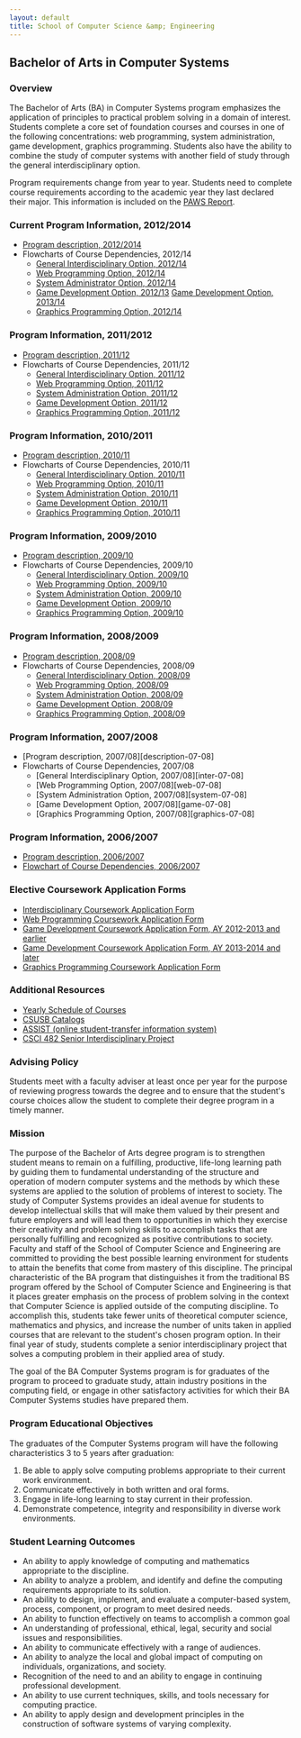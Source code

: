 ```yaml
---
layout: default
title: School of Computer Science &amp; Engineering
---
```


## Bachelor of Arts in Computer Systems

### Overview

The Bachelor of Arts (BA) in Computer Systems program emphasizes the application of principles to practical problem solving in a domain of interest. Students complete a core set of foundation courses and courses in one of the following concentrations: web programming, system administration, game development, graphics programming. Students also have the ability to combine the study of computer systems with another field of study through the general interdisciplinary option.

Program requirements change from year to year. Students need to complete course requirements according to the academic year they last declared their major. This information is included on the [PAWS Report][paws].

### Current Program Information, 2012/2014

- [Program description, 2012/2014][description-12-14]
- Flowcharts of Course Dependencies, 2012/14
  - [General Interdisciplinary Option, 2012/14][inter-12-14]
  - [Web Programming Option, 2012/14][web-12-14]
  - [System Administrator Option, 2012/14][system-12-14]
  - [Game Development Option, 2012/13][game-12-13]
    [Game Development Option, 2013/14][game-13-14]
  - [Graphics Programming Option, 2012/14][graphics-12-14]

### Program Information, 2011/2012

- [Program description, 2011/12][description-11-12]
- Flowcharts of Course Dependencies, 2011/12
  - [General Interdisciplinary Option, 2011/12][inter-11-12]
  - [Web Programming Option, 2011/12][web-11-12]
  - [System Administration Option, 2011/12][system-11-12]
  - [Game Development Option, 2011/12][game-11-12]
  - [Graphics Programming Option, 2011/12][graphics-11-12]

### Program Information, 2010/2011

- [Program description, 2010/11][description-10-11]
- Flowcharts of Course Dependencies, 2010/11
  - [General Interdisciplinary Option, 2010/11][inter-10-11]
  - [Web Programming Option, 2010/11][web-10-11]
  - [System Administration Option, 2010/11][system-10-11]
  - [Game Development Option, 2010/11][game-10-11]
  - [Graphics Programming Option, 2010/11][graphics-10-11]

### Program Information, 2009/2010

- [Program description, 2009/10][description-09-10]
- Flowcharts of Course Dependencies, 2009/10
  - [General Interdisciplinary Option, 2009/10][inter-09-10]
  - [Web Programming Option, 2009/10][web-09-10]
  - [System Administration Option, 2009/10][system-09-10]
  - [Game Development Option, 2009/10][game-09-10]
  - [Graphics Programming Option, 2009/10][graphics-09-10]

### Program Information, 2008/2009

- [Program description, 2008/09][description-08-09]
- Flowcharts of Course Dependencies, 2008/09
  - [General Interdisciplinary Option, 2008/09][inter-08-09]
  - [Web Programming Option, 2008/09][web-08-09]
  - [System Administration Option, 2008/09][system-08-09]
  - [Game Development Option, 2008/09][game-08-09]
  - [Graphics Programming Option, 2008/09][graphics-08-09]

### Program Information, 2007/2008

- [Program description, 2007/08][description-07-08]
- Flowcharts of Course Dependencies, 2007/08
  - [General Interdisciplinary Option, 2007/08][inter-07-08]
  - [Web Programming Option, 2007/08][web-07-08]
  - [System Administration Option, 2007/08][system-07-08]
  - [Game Development Option, 2007/08][game-07-08]
  - [Graphics Programming Option, 2007/08][graphics-07-08]

### Program Information, 2006/2007

- [Program description, 2006/2007][description-06-07]
- [Flowchart of Course Dependencies, 2006/2007][flowchart-06-07]

### Elective Coursework Application Forms

- [Interdisciplinary Coursework Application Form][inter-app]
- [Web Programming Coursework Application Form][web-app]
- [Game Development Coursework Application Form, AY 2012-2013 and earlier][game-app-12-13]
- [Game Development Coursework Application Form, AY 2013-2014 and later][game-app-13-14]
- [Graphics Programming Coursework Application Form][graphics-app]

### Additional Resources

- [Yearly Schedule of Courses][yearly-schedule]
- [CSUSB Catalogs][catalog]
- [ASSIST (online student-transfer information system)][assist]
- [CSCI 482 Senior Interdisciplinary Project][senior-project]

### Advising Policy

Students meet with a faculty adviser at least once per year for the purpose of reviewing progress towards the degree and to ensure that the student's course choices allow the student to complete their degree program in a timely manner.

### Mission

The purpose of the Bachelor of Arts degree program is to strengthen student means to remain on a fulfilling, productive, life-long learning path by guiding them to fundamental understanding of the structure and operation of modern computer systems and the methods by which these systems are applied to the solution of problems of interest to society. The study of Computer Systems provides an ideal avenue for students to develop intellectual skills that will make them valued by their present and future employers and will lead them to opportunities in which they exercise their creativity and problem solving skills to accomplish tasks that are personally fulfilling and recognized as positive contributions to society. Faculty and staff of the School of Computer Science and Engineering are committed to providing the best possible learning environment for students to attain the benefits that come from mastery of this discipline. The principal characteristic of the BA program that distinguishes it from the traditional BS program offered by the School of Computer Science and Engineering is that it places greater emphasis on the process of problem solving in the context that Computer Science is applied outside of the computing discipline. To accomplish this, students take fewer units of theoretical computer science, mathematics and physics, and increase the number of units taken in applied courses that are relevant to the student's chosen program option. In their final year of study, students complete a senior interdisciplinary project that solves a computing problem in their applied area of study.

The goal of the BA Computer Systems program is for graduates of the program to proceed to graduate study, attain industry positions in the computing field, or engage in other satisfactory activities for which their BA Computer Systems studies have prepared them.

### Program Educational Objectives

The graduates of the Computer Systems program will have the following characteristics 3 to 5 years after graduation:

1. Be able to apply solve computing problems appropriate to their current work environment.
2. Communicate effectively in both written and oral forms.
3. Engage in life-long learning to stay current in their profession.
4. Demonstrate competence, integrity and responsibility in diverse work environments.

### Student Learning Outcomes

- An ability to apply knowledge of computing and mathematics appropriate to the discipline.
- An ability to analyze a problem, and identify and define the computing requirements appropriate to its solution.
- An ability to design, implement, and evaluate a computer-based system, process, component, or program to meet desired needs.
- An ability to function effectively  on teams to accomplish a common goal
- An understanding of professional, ethical, legal, security and social issues and responsibilities.
- An ability to communicate effectively with a range of audiences.
- An ability to analyze the local and global impact of computing on individuals, organizations, and society.
- Recognition of the need to and an ability to engage in continuing professional development.
- An ability to use current techniques, skills, and tools necessary for computing practice.
- An ability to apply design and development principles in the construction of software systems of varying complexity.

[paws]: http://cms.csusb.edu/ehelp/sa/Paws.jsp

[description-12-14]: ../bs_computer_science/Computer_science_requirements_2012_2014.pdf
[inter-12-14]: Interdisciplinary_option_2012_2014.pdf
[web-12-14]: Web_programming_option_2012_2014.pdf
[system-12-14]: System_administration_option_2012_2014.pdf
[game-12-13]: ba-game-2012.pdf
[game-13-14]: ba-game-2013.pdf
[graphics-12-14]: Graphics_programming_option_2012_2014.pdf

[description-11-12]: ../bs_computer_science/Computer_science_requirements_2011_2012.pdf
[inter-11-12]: Interdisciplinary_option_2011_2012.pdf
[web-11-12]: Web_programming_option_2011_2012.pdf
[system-11-12]: System_administration_option_2011_2012.pdf
[game-11-12]: Game_development_option_2011_2012.pdf
[graphics-11-12]: Graphics_programming_option_2011_2012.pdf

[description-10-11]: ../bs_computer_science/Computer_science_requirements_2010_2011.pdf
[inter-10-11]: Interdisciplinary_option_2010_2011.pdf
[web-10-11]: Web_programming_option_2010_2011.pdf
[system-10-11]: System_administration_option_2010_2011.pdf
[game-10-11]: Game_development_option_2010_2011.pdf
[graphics-10-11]: Graphics_programming_option_2010_2011.pdf

[description-09-10]: ../bs_computer_science/Computer_science_requirements_2009_2010.pdf
[inter-09-10]: Interdisciplinary_option_2009_2010.pdf
[web-09-10]: Web_programming_option_2009_2010.pdf
[system-09-10]: System_administration_option_2009_2010.pdf
[game-09-10]: Game_development_option_2009_2010.pdf
[graphics-09-10]: Graphics_programming_option_2009_2010.pdf

[description-08-09]: ../bs_computer_science/Computer_science_requirements_2008_2009.pdf
[inter-08-09]: Interdisciplinary_option_2008_2009.pdf
[web-08-09]: Web_programming_option_2008_2009.pdf
[system-08-09]: System_administration_option_2008_2009.pdf
[game-08-09]: Game_development_option_2008_2009.pdf
[graphics-08-09]: Graphics_programming_option_2008_2009.pdf

[description-06-07]: Computer_science_requirements_2006_2007.pdf
[flowchart-06-07]: Computer_systems_flowchart_2006_2007.pdf

[inter-app]: /resources/forms/ba_computer_systems/interdisciplinary-coursework-2011-present.pdf
[web-app]: /resources/forms/ba_computer_systems/web-coursework-2012-present.pdf
[game-app-12-13]: /resources/forms/ba_computer_systems/game-coursework-2012-2013.pdf
[game-app-13-14]: /resources/forms/ba_computer_systems/game-coursework-2013-present.pdf
[graphics-app]: /resources/forms/ba_computer_systems/graphics-coursework-2012-present.pdf

[yearly-schedule]: /docs/Yearly_schedule_of_courses.pdf
[catalog]: http://catalog.csusb.edu/
[assist]: http://www.assist.org/
[senior-project]: cse_482/

